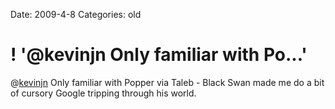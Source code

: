 Date: 2009-4-8
Categories: old

# ! '@kevinjn Only familiar with Po...'

@<a href="http://twitter.com/kevinjn">kevinjn</a> Only familiar with Popper via Taleb -  Black Swan made me do a bit of cursory Google tripping through his world.
